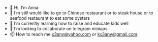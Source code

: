 - 👋 Hi, I’m Anna
- 👀 I’m still would like to go to Chinese restaurant or to steak house or to seafood restaurant to eat some oysters
- 🌱 I’m currently learning how to raise and educate kids well
- 💞️ I’m looking to collaborate on telegram miniaps
- 📫 How to reach me x3any@yahoo.com or kx3any@gmail.com

<!---
x3kany/x3kany is a ✨ special ✨ repository because its `README.md` (this file) appears on your GitHub profile.
You can click the Preview link to take a look at your changes.
--->
